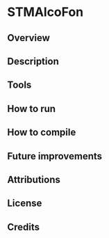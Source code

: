 # STMAlcoFon
<h2>Overview</h2>
<h2>Description</h2>
<h2>Tools</h2>
<h2>How to run</h2>
<h2>How to compile</h2>
<h2>Future improvements</h2>
<h2>Attributions</h2>
<h2>License</h2>
<h2>Credits</h2>
